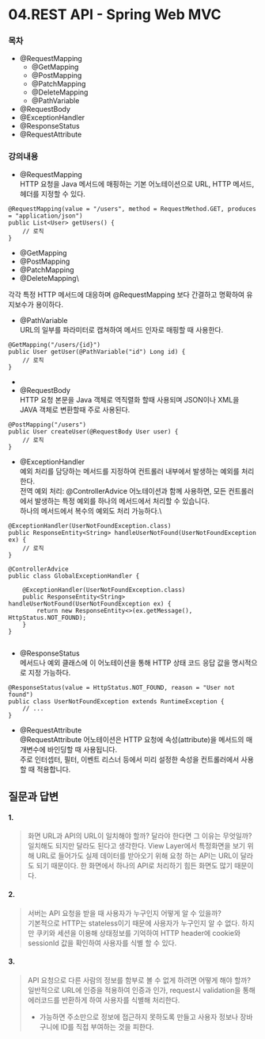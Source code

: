 # 04.REST API - Spring Web MVC

### 목차

* @RequestMapping
  * @GetMapping
  * @PostMapping
  * @PatchMapping
  * @DeleteMapping
  * @PathVariable
* @RequestBody
* @ExceptionHandler
* @ResponseStatus
* @RequestAttribute

### 강의내용

* @RequestMapping\
  HTTP 요청을 Java 메서드에 매핑하는 기본 어노테이션으로 URL, HTTP 메서드, 헤더를 지정할 수 있다.

```
@RequestMapping(value = "/users", method = RequestMethod.GET, produces = "application/json")
public List<User> getUsers() {
    // 로직
}
```

* @GetMapping
* @PostMapping
* @PatchMapping
* @DeleteMapping\


각각 특정 HTTP 메서드에 대응하며 @RequestMapping 보다 간결하고 명확하여 유지보수가 용이하다.

* @PathVariable\
  URL의 일부를 파라미터로 캡쳐하여 메서드 인자로 매핑할 때 사용한다.

```
@GetMapping("/users/{id}")
public User getUser(@PathVariable("id") Long id) {
    // 로직
}

```

*
* @RequestBody\
  HTTP 요청 본문을 Java 객체로 역직렬화 할때 사용되며 JSON이나 XML을 JAVA 객체로 변환할때 주로 사용된다.

```
@PostMapping("/users")
public User createUser(@RequestBody User user) {
    // 로직
}
```

* @ExceptionHandler\
  예외 처리를 담당하는 메서드를 지정하여 컨트롤러 내부에서 발생하는 예외를 처리한다.\
  전역 예외 처리: @ControllerAdvice 어노테이션과 함께 사용하면, 모든 컨트롤러에서 발생하는 특정 예외를 하나의 메서드에서 처리할 수 있습니다.\
  하나의 메서드에서 복수의 예외도 처리 가능하다.\


```
@ExceptionHandler(UserNotFoundException.class)
public ResponseEntity<String> handleUserNotFound(UserNotFoundException ex) {
    // 로직
}

@ControllerAdvice
public class GlobalExceptionHandler {

    @ExceptionHandler(UserNotFoundException.class)
    public ResponseEntity<String> handleUserNotFound(UserNotFoundException ex) {
        return new ResponseEntity<>(ex.getMessage(), HttpStatus.NOT_FOUND);
    }
}


```

* @ResponseStatus\
  메서드나 예외 클래스에 이 어노테이션을 통해 HTTP 상태 코드 응답 값을 명시적으로 지정 가능하다.

```
@ResponseStatus(value = HttpStatus.NOT_FOUND, reason = "User not found")
public class UserNotFoundException extends RuntimeException {
    // ...
}
```

* @RequestAttribute\
  @RequestAttribute 어노테이션은 HTTP 요청에 속성(attribute)을 메서드의 매개변수에 바인딩할 때 사용됩니다.\
  주로 인터셉터, 필터, 이벤트 리스너 등에서 미리 설정한 속성을 컨트롤러에서 사용할 때 적용합니다.

## 질문과 답변

#### 1.

> 화면 URL과 API의 URL이 일치해야 할까? 달라야 한다면 그 이유는 무엇일까?\
> 일치해도 되지만 달라도 된다고 생각한다. View Layer에서 특정화면을 보기 위해 URL로 들어가도 실제 데이터를 받아오기 위해 요청 하는 API는 URL이 달라도 되기 때문이다. 한 화면에서 하나의 API로 처리하기 힘든 화면도 많기 때문이다.

#### 2.

> 서버는 API 요청을 받을 때 사용자가 누구인지 어떻게 알 수 있을까?\
> 기본적으로 HTTP는 stateless이기 때문에 사용자가 누구인지 알 수 없다. 하지만 쿠키와 세션을 이용해 상태정보를 기억하여 HTTP header에 cookie와 sessionId 값을 확인하여 사용자를 식별 할 수 있다.

#### 3.

> API 요청으로 다른 사람의 정보를 함부로 볼 수 없게 하려면 어떻게 해야 할까?\
> 일반적으로 URL에 인증을 적용하여 인증과 인가, request시 validation을 통해 에러코드를 반환하게 하여 사용자를 식별해 처리한다.
>
> * 가능하면 주소만으로 정보에 접근하지 못하도록 만들고 사용자 정보나 장바구니에 ID를 직접 부여하는 것을 피한다.
